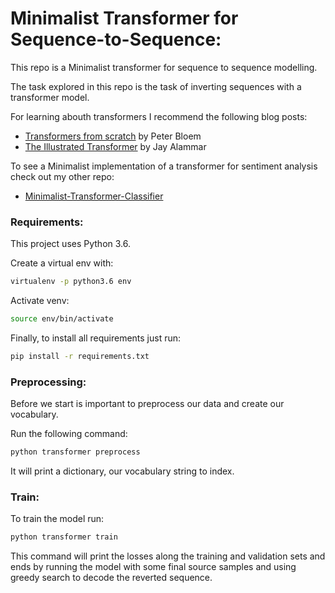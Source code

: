 # Minimalist Transformer for Sequence-to-Sequence:

This repo is a Minimalist transformer for sequence to sequence modelling.

The task explored in this repo is the task of inverting sequences with a transformer model.

For learning abouth transformers I recommend the following blog posts:
- [Transformers from scratch](http://www.peterbloem.nl/blog/transformers) by Peter Bloem 
- [The Illustrated Transformer](http://jalammar.github.io/illustrated-transformer/) by Jay Alammar

To see a Minimalist implementation of a transformer for sentiment analysis check out my other repo: 
- [Minimalist-Transformer-Classifier](https://github.com/ricardorei/Minimalist-Transformer-Classifier)

### Requirements:

This project uses Python 3.6.

Create a virtual env with:
```sh 
virtualenv -p python3.6 env
```
Activate venv:
```sh 
source env/bin/activate
```

Finally, to install all requirements just run:
```sh 
pip install -r requirements.txt
```

### Preprocessing:

Before we start is important to preprocess our data and create our vocabulary.

Run the following command:
```sh 
python transformer preprocess
```

It will print a dictionary, our vocabulary string to index.

### Train:

To train the model run:
```sh 
python transformer train
```

This command will print the losses along the training and validation sets and 
ends by running the model with some final source samples and using greedy search to decode the reverted sequence.
